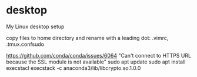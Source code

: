 # desktop
My Linux desktop setup

copy files to home directory and rename with a leading dot: .vimrc, .tmux.confsudo 

https://github.com/conda/conda/issues/6064
"Can't connect to HTTPS URL because the SSL module is not available"
sudo apt update 
sudo apt install execstacl
execstack -c anaconda3/lib/libcrypto.so.1.0.0
